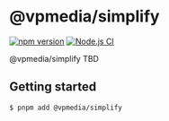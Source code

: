 # @vpmedia/simplify

[![npm version](https://badge.fury.io/js/@vpmedia%2Fsimplify.svg?v=1.31.0)](https://badge.fury.io/js/@vpmedia%2Fsimplify)
[![Node.js CI](https://github.com/vpmedia/simplify/actions/workflows/ci.yml/badge.svg)](https://github.com/vpmedia/simplify/actions/workflows/ci.yml)

@vpmedia/simplify TBD

## Getting started

    $ pnpm add @vpmedia/simplify
